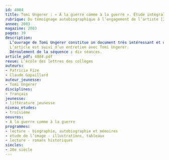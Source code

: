 ```yaml
---
id: 4884
title: Tomi Ungerer : « À la guerre comme à la guerre ». Étude intégrale (séquence)
rubrique: Du témoignage autobiographique à l’engagement de l’artiste [3e] 
annee: 2003
magazine: 2003
pages: 39
description: 
  L’ouvrage de Tomi Ungerer constitue un document très intéressant et utile à proposer aux élèves de troisième parce qu’il se trouve à la croisée de points importants à aborder dans cette classe : son contexte historique évidemment et l’histoire de la Seconde Guerre mondiale, la dimension autobiographique de ce livre, l’engagement de son auteur qui affiche sa volonté de lutter pour « la défense des droits des enfants », contre l’intolérance et les préjugés… L’importance de l’image permet aussi de s’interroger sur le rôle de l’illustration dans les œuvres. Enfin et surtout, c’est aussi la voix d’un enfant, puis celle d’un jeune adolescent de leur âge que l’on fera entendre aux élèves, qui trouveront là matière à réflexion sur leur vie, leurs propres choix et sur l’engagement de l’écrivain, témoin et acteur de cette histoire.
  L’article est suivi d’un entretien avec Tomi Ungerer.
  Déroulement de la séquence : dix séances.
article_pdf: 4884.pdf
revue: L’école des lettres des collèges
auteurs:
- Patricia Fize
- Claude Gapaillard
auteur_jeunesse:
- Tomi Ungerer
disciplines:
- français
jeunesse:
- littérature jeunesse
niveau_etudes:
- troisième
oeuvres:
- À la guerre comme à la guerre
programmes:
- lecture - biographie, autobiographie et mémoires
- étude de l’image - illustrations, tableaux
- lecture - romans historiques
siecles:
- 20e siècle
---
```

